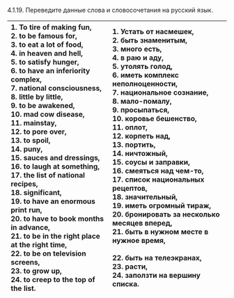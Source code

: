 

4.1.19. Переведите данные слова и словосочетания на русский язык.

| 1. To tire of making fun,<br>2. to be famous for, <br>3. to eat a lot of food, <br>4. in heaven and hell,<br>5. to satisfy hunger, <br>6. to have an inferiority complex, <br>7. national consciousness,<br>8. little by little, <br>9. to be awakened, <br>10. mad cow disease,<br>11. mainstay,<br>12. to pore over, <br>13. to spoil, <br>14. puny, <br>15. sauces and dressings,<br>16. to laugh at something,<br>17. the list of national recipes,<br>18. significant,<br>19. to have an enormous print run, <br>20. to have to book months in advance,<br>21. to be in the right place at the right time,<br>22. to be on television screens,<br>23. to grow up, <br>24. to creep to the top of the list.<br> | 1. Устать от насмешек, <br>2. быть знаменитым, <br>3. много есть, <br>4. в раю и аду,<br>5. утолять голод, <br>6. иметь комплекс неполноценности, <br>7. национальное сознание, <br>8. мало-помалу, <br>9. просыпаться, <br>10. коровье бешенство,<br>11. оплот, <br>12. корпеть над, <br>13. портить, <br>14. ничтожный,<br>15. соусы и заправки,<br>16. смеяться над чем-то,<br>17. список национальных рецептов,<br>18. значительный,<br>19. иметь огромный тираж,<br>20. бронировать за несколько месяцев вперед,<br>21. быть в нужном месте в нужное время, <br><br>22. быть на телеэкранах,<br>23. расти, <br>24. заползти на вершину списка. |
| :------------------------------------------------------------------------------------------------------------------------------------------------------------------------------------------------------------------------------------------------------------------------------------------------------------------------------------------------------------------------------------------------------------------------------------------------------------------------------------------------------------------------------------------------------------------------------------------------------------------------------------------------------------------------------------------------------------------ | :-------------------------------------------------------------------------------------------------------------------------------------------------------------------------------------------------------------------------------------------------------------------------------------------------------------------------------------------------------------------------------------------------------------------------------------------------------------------------------------------------------------------------------------------------------------------------------------------------------------------------------------------------- |


